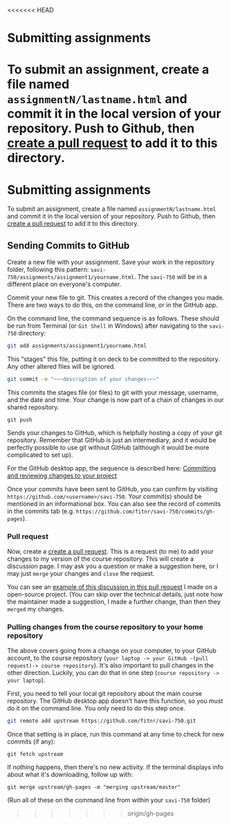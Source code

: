 <<<<<<< HEAD
# Submitting assignments

To submit an assignment, create a file named `assignmentN/lastname.html` and commit it in the local version of your repository. Push to Github, then [create a pull request](https://help.github.com/articles/about-pull-requests/) to add it to this directory.
=======
# Submitting assignments

To submit an assignment, create a file named `assignmentN/lastname.html` and commit it in the local version of your repository. Push to Github, then [create a pull request](https://help.github.com/articles/about-pull-requests/) to add it to this directory.

## Sending Commits to GitHub

Create a new file with your assignment. Save your work in the repository folder, following this pattern: `savi-750/assignments/assignment1/yourname.html`. The `savi-750` will be in a different place on everyone's computer.

Commit your new file to git. This creates a record of the changes you made. There are two ways to do this, on the command line, or in the GitHub app.

On the command line, the command sequence is as follows. These should be run from Terminal (or `Git Shell` in Windows) after navigating to the `savi-750` directory:

```bash
git add assignments/assignment1/yourname.html
```
This "stages" this file, putting it on deck to be committed to the repository. Any other altered files will be ignored.

```bash
git commit -m "~~~description of your changes~~~"
```
This commits the stages file (or files) to git with your message, username, and the date and time. Your change is now part of a chain of changes in our shared repository.

```
git push
```
Sends your changes to GitHub, which is helpfully hosting a copy of your git repository. Remember that GitHub is just an intermediary, and it would be perfectly possible to use git without GitHub (although it would be more complicated to set up).

For the GitHub desktop app, the sequence is described here: [Committing and reviewing changes to your project](https://help.github.com/desktop/guides/contributing/committing-and-reviewing-changes-to-your-project/)

Once your commits have been sent to GitHub, you can confirm by visiting `https://github.com/<username>/savi-750`. Your commit(s) should be mentioned in an informational box. You can also see the record of commits in the commits tab (e.g. `https://github.com/fitnr/savi-750/commits/gh-pages`).

### Pull request

Now, create a [create a pull request](https://help.github.com/articles/about-pull-requests/). This is a request (to me) to add your changes to my version of the course repository. This will create a discussion page. I may ask you a question or make a suggestion here, or I may just `merge` your changes and `close` the request.

You can see an [example of this discussion in this pull request](https://github.com/Kozea/CairoSVG/pull/108) I made on a open-source project. (You can skip over the technical details, just note how the maintainer made a suggestion, I made a further change, than then they `merged` my changes.

### Pulling changes from the course repository to your home repository

The above covers going from a change on your computer, to your GitHub account, to the course repository (`your laptop -> your GitHub -(pull request)-> course repository`). It's also important to pull changes in the other direction. Luckily, you can do that in one step (`course repository -> your laptop`).

First, you need to tell your local git repository about the main course repository. The GitHub desktop app doesn't have this function, so you must do it on the command line. You only need to do this step once.
```bash
git remote add upstream https://github.com/fitnr/savi-750.git
```

Once that setting is in place, run this command at any time to check for new commits (if any):
```
git fetch upstream
```

If nothing happens, then there's no new activity. If the terminal displays info about what it's downloading, follow up with:
```
git merge upstream/gh-pages -m "merging upstream/master"
```

(Run all of these on the command line from within your `savi-750` folder)
>>>>>>> origin/gh-pages
